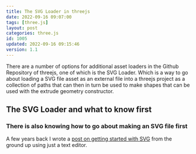 ```yaml
---
title: The SVG Loader in threejs
date: 2022-09-16 09:07:00
tags: [three.js]
layout: post
categories: three.js
id: 1005
updated: 2022-09-16 09:15:46
version: 1.1
---
```


There are a number of options for additional asset loaders in the Github Repository of threejs, one of which is the SVG Loader. Which is a way to go about loading a SVG file asset as an external file into a threejs project as a collection of paths that can then in turn be used to make shapes that can be used with the extrude geometry constructor.

<!-- more -->


## The SVG Loader and what to know first

### There is also knowing how to go about making an SVG file first

A few years back I wrote a [post on getting started with SVG](/2019/02/11/js-javascript-svg/) from the ground up using just a text editor.